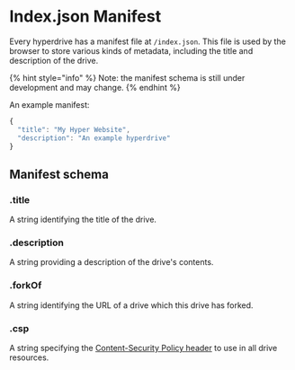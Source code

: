 # Index.json Manifest

Every hyperdrive has a manifest file at `/index.json`. This file is used by the browser to store various kinds of metadata, including the title and description of the drive.

{% hint style="info" %}
Note: the manifest schema is still under development and may change.
{% endhint %}

An example manifest:

```javascript
{
  "title": "My Hyper Website",
  "description": "An example hyperdrive"
}
```

## Manifest schema

### .title

A string identifying the title of the drive.

### .description

A string providing a description of the drive's contents.

### .forkOf

A string identifying the URL of a drive which this drive has forked.

### .csp

A string specifying the [Content-Security Policy header](https://developer.mozilla.org/en-US/docs/Web/HTTP/CSP) to use in all drive resources.

